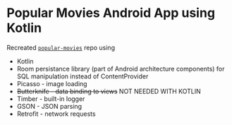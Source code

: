# Popular Movies Android App using Kotlin

Recreated [`popular-movies`](https://github.com/coreen/popular-movies) repo using
  - Kotlin
  - Room persistance library (part of Android architecture components) for SQL manipulation instead of ContentProvider
  - Picasso - image loading
  - ~~Butterknife - data binding to views~~  NOT NEEDED WITH KOTLIN
  - Timber - built-in logger
  - GSON - JSON parsing
  - Retrofit - network requests
